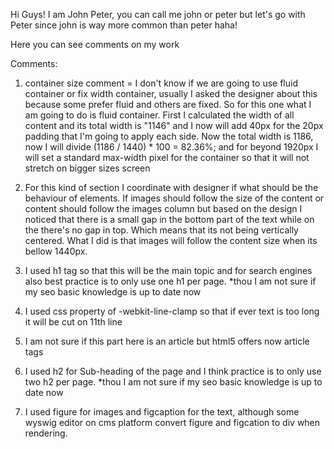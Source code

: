 Hi Guys! I am John Peter, you can call me john or peter but let's go with Peter since john is way more common than peter haha! 

Here you can see comments on my work


Comments:
1. container size comment = I don't know if we are going to use fluid container or fix width container, usually I asked the designer about this because some prefer fluid and others are fixed. So for this one what I am going to do is fluid container. First I calculated the width of all content and its total width is "1146" and I now will add 40px for the 20px padding that I'm going to apply each side. Now the total width is 1186, now I will divide (1186 / 1440) * 100 = 82.36%; and for beyond 1920px I will set a standard  max-width pixel for the container so that it will not stretch on bigger sizes screen

2. For this kind of section I coordinate with designer if what should be the behaviour of elements. If images should follow the size of the content or content should follow the images column but based on the design I noticed that there is a small gap in the bottom part of the text while on the there's no gap in top. Which means that its not being vertically centered. What I did is that images will follow the content size when its bellow 1440px. 

3. I used h1 tag so that this will be the main topic and for search engines also best practice is to only use one h1 per page. *thou I am not sure if my seo basic knowledge is up to date now 

4. I used css property of -webkit-line-clamp so that if ever text is too long it will be cut on 11th line

5. I am not sure if this part here is an article but html5 offers now article tags

6. I used h2 for Sub-heading of the page and I think practice is to only use two h2 per page. *thou I am not sure if my seo basic knowledge is up to date now 

7. I used figure for images and figcaption for the text, although some wyswig editor on cms platform convert figure and figcation to div when rendering. 

